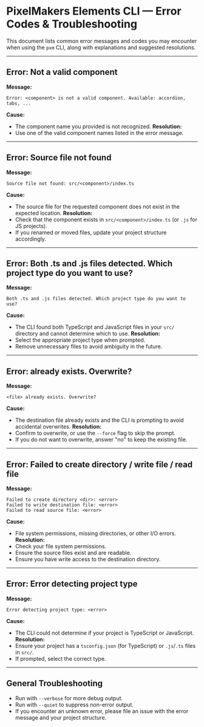 # PixelMakers Elements CLI — Error Codes & Troubleshooting

This document lists common error messages and codes you may encounter when using the `pxm` CLI, along with explanations and suggested resolutions.

---

## Error: Not a valid component
**Message:**
```
Error: <component> is not a valid component. Available: accordion, tabs, ...
```
**Cause:**
- The component name you provided is not recognized.
**Resolution:**
- Use one of the valid component names listed in the error message.

---

## Error: Source file not found
**Message:**
```
Source file not found: src/<component>/index.ts
```
**Cause:**
- The source file for the requested component does not exist in the expected location.
**Resolution:**
- Check that the component exists in `src/<component>/index.ts` (or `.js` for JS projects).
- If you renamed or moved files, update your project structure accordingly.

---

## Error: Both .ts and .js files detected. Which project type do you want to use?
**Message:**
```
Both .ts and .js files detected. Which project type do you want to use?
```
**Cause:**
- The CLI found both TypeScript and JavaScript files in your `src/` directory and cannot determine which to use.
**Resolution:**
- Select the appropriate project type when prompted.
- Remove unnecessary files to avoid ambiguity in the future.

---

## Error: <file> already exists. Overwrite?
**Message:**
```
<file> already exists. Overwrite?
```
**Cause:**
- The destination file already exists and the CLI is prompting to avoid accidental overwrites.
**Resolution:**
- Confirm to overwrite, or use the `--force` flag to skip the prompt.
- If you do not want to overwrite, answer "no" to keep the existing file.

---

## Error: Failed to create directory / write file / read file
**Message:**
```
Failed to create directory <dir>: <error>
Failed to write destination file: <error>
Failed to read source file: <error>
```
**Cause:**
- File system permissions, missing directories, or other I/O errors.
**Resolution:**
- Check your file system permissions.
- Ensure the source files exist and are readable.
- Ensure you have write access to the destination directory.

---

## Error: Error detecting project type
**Message:**
```
Error detecting project type: <error>
```
**Cause:**
- The CLI could not determine if your project is TypeScript or JavaScript.
**Resolution:**
- Ensure your project has a `tsconfig.json` (for TypeScript) or `.js`/`.ts` files in `src/`.
- If prompted, select the correct type.

---

## General Troubleshooting
- Run with `--verbose` for more debug output.
- Run with `--quiet` to suppress non-error output.
- If you encounter an unknown error, please file an issue with the error message and your project structure. 